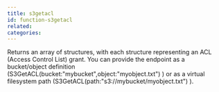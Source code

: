 ```yaml
---
title: s3getacl
id: function-s3getacl
related:
categories:
---
```


Returns an array of structures, with each structure representing an ACL (Access Control List) grant. You can provide the endpoint as a bucket/object definition (S3GetACL(bucket:"mybucket",object:"myobject.txt") ) or as a virtual filesystem path (S3GetACL(path:"s3://mybucket/myobject.txt") ).